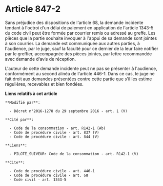 # Article 847-2

Sans préjudice des dispositions de l'article 68, la demande incidente tendant à l'octroi d'un délai de paiement en
application de l'article 1343-5 du code civil peut être formée par courrier remis ou adressé au greffe. Les pièces que la
partie souhaite invoquer à l'appui de sa demande sont jointes à son courrier. La demande est communiquée aux autres parties,
à l'audience, par le juge, sauf la faculté pour ce dernier de la leur faire notifier par le greffier, accompagnée des pièces
jointes, par lettre recommandée avec demande d'avis de réception. 

L'auteur de cette demande incidente peut ne pas se présenter à l'audience, conformément au second alinéa de l'article 446-1.
Dans ce cas, le juge ne fait droit aux demandes présentées contre cette partie que s'il les estime régulières, recevables et
bien fondées.

**Liens relatifs à cet article**

	**Modifié par**:

	  - Décret n°2016-1278 du 29 septembre 2016 - art. 1 (V)

	**Cité par**:

	  - Code de la consommation - art. R142-1 (Ab)
	  - Code de procédure civile - art. 837 (V)
	  - Code de procédure civile - art. 844 (V)

	**Liens**:

	  - PILOTE_SUIVEUR: Code de la consommation - art. R142-1 (V)

	**Cite**:

	  - Code de procédure civile - art. 446-1
	  - Code de procédure civile - art. 68
	  - Code civil - art. 1343-5
